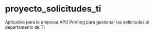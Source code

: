 # proyecto_solicitudes_ti
Aplicativo para la empresa APD Printing para gestionar las solicitudes al departamento de TI
